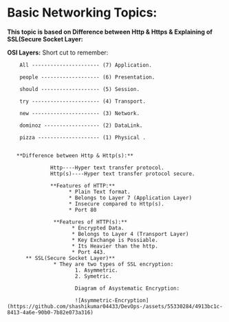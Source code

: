 # Basic Networking Topics:

**This topic is based on Difference between Http & Https & Explaining of SSL(Secure Socket Layer:**

**OSI Layers:**
      Short cut to remember:
      
        All ---------------------- (7) Application.
        
        people ------------------- (6) Presentation.
        
        should ------------------- (5) Session.
        
        try ---------------------- (4) Transport.
        
        new ---------------------- (3) Network.
        
        dominoz ------------------ (2) DataLink.
        
        pizza -------------------- (1) Physical .
        
        
       **Difference between Http & Http(s):**
        
                  Http----Hyper text transfer protocol.
                  Http(s)----Hyper text transfer protocol secure.
                  
                  **Features of HTTP:**
                        * Plain Text format.
                        * Belongs to Layer 7 (Application Layer)
                        * Insecure compared to Http(s).
                        * Port 80 
                        
                   **Features of HTTP(s):**
                         * Encrypted Data.
                         * Belongs to Layer 4 (Transport Layer)
                         * Key Exchange is Possiable.
                         * Its Heavier than the http.
                         * Port 443.
          ** SSL(Secure Socket Layer)**
                   * They are two types of SSL encryption:
                          1. Asymmetric.
                          2. Symetric.
                          
                          Diagram of Asystematic Encryption:
                          
                          ![Asymmetric-Encryption]                                                                                                                  (https://github.com/shashikumar04433/DevOps-/assets/55330284/4913bc1c-8413-4a6e-90b0-7b82e073a316)



                      
                   
                                                
